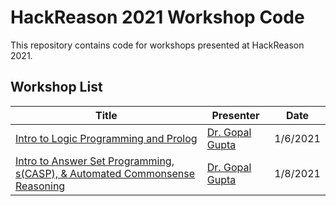 # HackReason 2021 Workshop Code

This repository contains code for workshops presented at HackReason 2021.

## Workshop List

| Title                                                                                                   | Presenter                                      | Date     |
| ------------------------------------------------------------------------------------------------------- | ---------------------------------------------- | -------- |
| [Intro to Logic Programming and Prolog](workshops/prolog-intro)                                         | [Dr. Gopal Gupta](https://utdallas.edu/~gupta) | 1/6/2021 |
| [Intro to Answer Set Programming, s(CASP), & Automated Commonsense Reasoning](workshops/asp-casp-intro) | [Dr. Gopal Gupta](https://utdallas.edu/~gupta) | 1/8/2021 |
